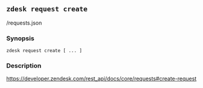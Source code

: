 ## `zdesk request create`

/requests.json

### Synopsis

    zdesk request create [ ... ]

### Description

https://developer.zendesk.com/rest_api/docs/core/requests#create-request

